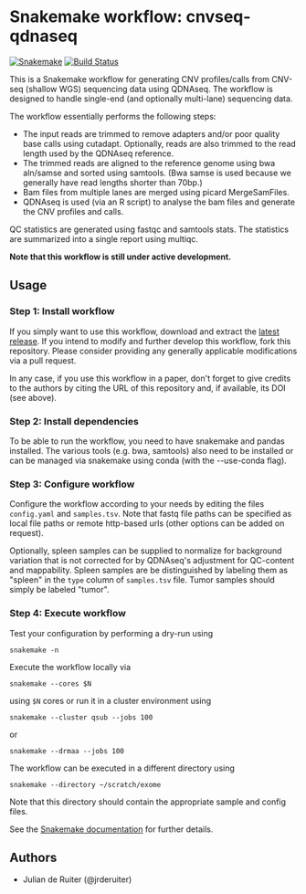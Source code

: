 # Snakemake workflow: cnvseq-qdnaseq

[![Snakemake](https://img.shields.io/badge/snakemake-≥3.12.0-brightgreen.svg)](https://snakemake.bitbucket.io)
[![Build Status](https://travis-ci.org/snakemake-workflows/cnvseq-qdnaseq.svg?branch=master)](https://travis-ci.org/snakemake-workflows/cnvseq-qdnaseq)

This is a Snakemake workflow for generating CNV profiles/calls from CNV-seq
(shallow WGS) sequencing data using QDNAseq. The workflow is designed to handle
single-end (and optionally multi-lane) sequencing data.

The workflow essentially performs the following steps:

* The input reads are trimmed to remove adapters and/or poor quality base calls
  using cutadapt. Optionally, reads are also trimmed to the read length
  used by the QDNAseq reference.
* The trimmed reads are aligned to the reference genome using bwa aln/samse
  and sorted using samtools. (Bwa samse is used because we generally have read
  lengths shorter than 70bp.)
* Bam files from multiple lanes are merged using picard MergeSamFiles.
* QDNAseq is used (via an R script) to analyse the bam files and generate
  the CNV profiles and calls.

QC statistics are generated using fastqc and samtools stats. The statistics are
summarized into a single report using multiqc.

**Note that this workflow is still under active development.**

## Usage

### Step 1: Install workflow

If you simply want to use this workflow, download and extract the
[latest release](https://github.com/jrderuiter/snakemake-cnvseq-qdnaseq/releases).
If you intend to modify and further develop this workflow, fork this
repository. Please consider providing any generally applicable modifications
via a pull request.

In any case, if you use this workflow in a paper, don't forget to give
credits to the authors by citing the URL of this repository and, if available,
its DOI (see above).

### Step 2: Install dependencies

To be able to run the workflow, you need to have snakemake and pandas
installed. The various tools (e.g. bwa, samtools) also need to be installed
or can be managed via snakemake using conda (with the --use-conda flag).

### Step 3: Configure workflow

Configure the workflow according to your needs by editing the files
`config.yaml` and `samples.tsv`. Note that fastq file paths can be specified
as local file paths or remote http-based urls (other options can be added
on request).

Optionally, spleen samples can be supplied to normalize for background
variation that is not corrected for by QDNAseq's adjustment for QC-content and
mappability. Spleen samples are be distinguished by labeling them as "spleen"
in the `type` column of `samples.tsv` file. Tumor samples should simply be
labeled "tumor".

### Step 4: Execute workflow

Test your configuration by performing a dry-run using

    snakemake -n

Execute the workflow locally via

    snakemake --cores $N

using `$N` cores or run it in a cluster environment using

    snakemake --cluster qsub --jobs 100

or

    snakemake --drmaa --jobs 100

The workflow can be executed in a different directory using

    snakemake --directory ~/scratch/exome

Note that this directory should contain the appropriate sample and config files.

See the [Snakemake documentation](https://snakemake.readthedocs.io) for
further details.

## Authors

* Julian de Ruiter (@jrderuiter)
